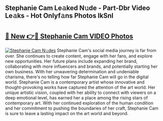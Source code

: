 ## Stephanie Cam Le𝚊ked N𝚞de - Part-Dbr Video Le𝚊ks - Hot Onlyf𝚊ns Photos IkSnl

# <h2><a href="http://ab29567.deff.icu/?id=Stephanie+Cam">🔗 New 👉🔴 Stephanie Cam VIDEO Photos</a></h2>

[![Stephanie Cam N𝚞des](https://i.imgur.com/rIISA9y.gif)](http://ab29567.deff.icu/?id=Stephanie+Cam)
Stephanie Cam's social media journey is far from over. She continues to create content, engage with her fans, and explore new opportunities. Her future plans include expanding her brand, collaborating with more influencers and brands, and potentially starting her own business. With her unwavering determination and undeniable charisma, there's no telling how far Stephanie Cam will go in the digital world. Stephanie Cam is a contemporary artist whose innovative and thought-provoking works have captured the attention of the art world. Her unique artistic vision, coupled with her ability to connect with viewers on a deep emotional level, has earned her a place among the rising stars of contemporary art. With her continued exploration of the human condition and her commitment to pushing the boundaries of her craft, Stephanie Cam is sure to leave a lasting impact on the art world and beyond.

